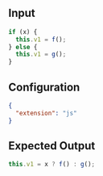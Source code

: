 
## Input
```javascript input
if (x) {
  this.v1 = f();
} else {
  this.v1 = g();
}
```

## Configuration
```json configuration
{
  "extension": "js"
}
```

## Expected Output
```javascript expected output
this.v1 = x ? f() : g();
```
